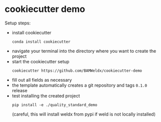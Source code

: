 # cookiecutter demo

Setup steps:

- install cookiecutter
  ```
  conda install cookiecutter
  ```
- navigate your terminal into the directory where you want to create the project
- start the cookiecutter setup
  ```
  cookiecutter https://github.com/BAMWeldx/cookiecutter-demo
  ```
- fill out all fields as necessary
- the template automatically creates a git repository and tags `0.1.0` release
- test installing the created project
  ```
  pip install -e ./quality_standard_demo
  ```
  (careful, this will install weldx from pypi if weld is not locally installed)
